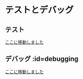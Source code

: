 # テストとデバッグ

<!---
  grep --no-filename "^[ ]*git diff" docs/ja/*.md | sh
  original document: 0.12.45:docs/newbs_testing_debugging.md
  git diff 0.12.45 HEAD -- docs/newbs_testing_debugging.md | cat
-->

## テスト

[ここに移動しました](faq_misc.md#testing)

## デバッグ :id=debugging

[ここに移動しました](faq_debug.md#debugging)

